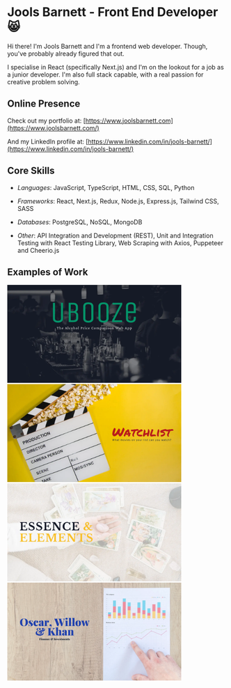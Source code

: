 # Jools Barnett - Front End Developer 😸

Hi there! I'm Jools Barnett and I'm a frontend web developer. Though,
you've probably already figured that out.

I specialise in React (specifically Next.js) and I'm on the lookout
for a job as a junior developer. I'm also full stack capable, with a
real passion for creative problem solving.

## Online Presence

Check out my portfolio at: [https://www.joolsbarnett.com](https://www.joolsbarnett.com/)

And my LinkedIn profile at: [https://www.linkedin.com/in/jools-barnett/](https://www.linkedin.com/in/jools-barnett/)

## Core Skills

- _Languages_: JavaScript, TypeScript, HTML, CSS, SQL, Python

- _Frameworks_: React, Next.js, Redux, Node.js, Express.js, Tailwind CSS, SASS

- _Databases_: PostgreSQL, NoSQL, MongoDB

- _Other_: API Integration and Development (REST), Unit and Integration Testing with React Testing Library, Web Scraping with Axios, Puppeteer and Cheerio.js

## Examples of Work

<a href="https://ubooze.vercel.app" rel='noreferrer noopener' target='_blank'><img src="https://github.com/vitamins999/vitamins999/blob/main/img/banner-ubooze.webp" width="400"/></a>
<a href="https://watchlistmovies.vercel.app" rel='noreferrer noopener' target='_blank'><img src="https://github.com/vitamins999/vitamins999/blob/main/img/banner-watchlist.webp" width="400"/></a>
<a href="https://www.essenceandelements.org" rel='noreferrer noopener' target='_blank'><img src="https://github.com/vitamins999/vitamins999/blob/main/img/banner-ee.webp" width="400"/></a>
<a href="https://oscarwillowkhan.vercel.app" rel='noreferrer noopener' target='_blank'><img src="https://github.com/vitamins999/vitamins999/blob/main/img/banner-owk.webp" width="400"/></a>
